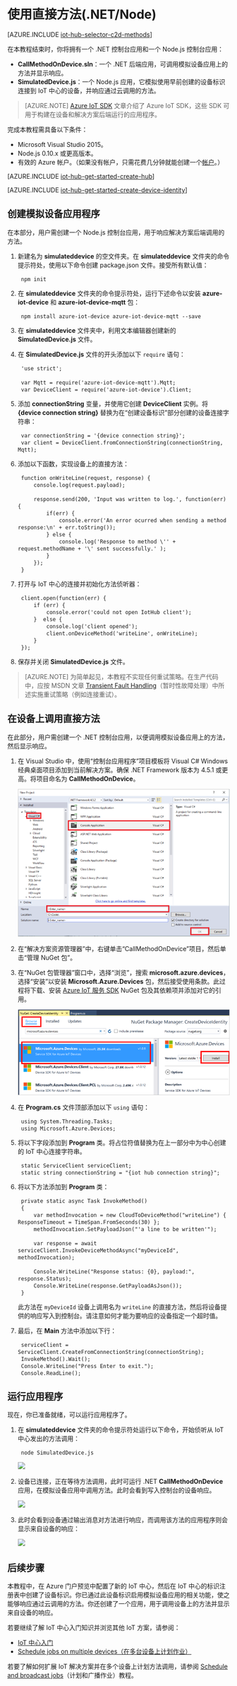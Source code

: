 <properties
    pageTitle="使用 Azure IoT 中心的直接方法 (.NET/Node) | Azure"
    description="如何使用 Azure IoT 中心直接方法。使用适用于 Node.js 的 Azure IoT 设备 SDK 实现包含直接方法的模拟设备应用，并使用适用于 .NET 的 Azure IoT 服务 SDK 实现调用直接方法的服务应用。"
    services="iot-hub"
    documentationcenter=""
    author="nberdy"
    manager="timlt"
    editor="" />
<tags
    ms.assetid="ab035b8e-bff8-4e12-9536-f31d6b6fe425"
    ms.service="iot-hub"
    ms.devlang="na"
    ms.topic="article"
    ms.tgt_pltfrm="na"
    ms.workload="na"
    ms.date="10/05/2016"
    wacn.date="01/13/2017"
    ms.author="nberdy" />  


# 使用直接方法\(.NET/Node\)
[AZURE.INCLUDE [iot-hub-selector-c2d-methods](../../includes/iot-hub-selector-c2d-methods.md)]

在本教程结束时，你将拥有一个 .NET 控制台应用和一个 Node.js 控制台应用：

* **CallMethodOnDevice.sln**：一个 .NET 后端应用，可调用模拟设备应用上的方法并显示响应。
* **SimulatedDevice.js**：一个 Node.js 应用，它模拟使用早前创建的设备标识连接到 IoT 中心的设备，并响应通过云调用的方法。

> [AZURE.NOTE]
> [Azure IoT SDK][lnk-hub-sdks] 文章介绍了 Azure IoT SDK，这些 SDK 可用于构建在设备和解决方案后端运行的应用程序。
> 
> 

完成本教程需具备以下条件：

* Microsoft Visual Studio 2015。
* Node.js 0.10.x 或更高版本。
* 有效的 Azure 帐户。（如果没有帐户，只需花费几分钟就能创建一个[帐户][lnk-free-trial]。）

[AZURE.INCLUDE [iot-hub-get-started-create-hub](../../includes/iot-hub-get-started-create-hub.md)]

[AZURE.INCLUDE [iot-hub-get-started-create-device-identity](../../includes/iot-hub-get-started-create-device-identity.md)]

## 创建模拟设备应用程序
在本部分，用户需创建一个 Node.js 控制台应用，用于响应解决方案后端调用的方法。

1. 新建名为 **simulateddevice** 的空文件夹。在 **simulateddevice** 文件夹的命令提示符处，使用以下命令创建 package.json 文件。接受所有默认值：
   
    
        npm init
    
2. 在 **simulateddevice** 文件夹的命令提示符处，运行下述命令以安装 **azure-iot-device** 和 **azure-iot-device-mqtt** 包：
   
    
        npm install azure-iot-device azure-iot-device-mqtt --save
    
3. 在 **simulateddevice** 文件夹中，利用文本编辑器创建新的 **SimulatedDevice.js** 文件。
4. 在 **SimulatedDevice.js** 文件的开头添加以下 `require` 语句：
   
    
        'use strict';
       
        var Mqtt = require('azure-iot-device-mqtt').Mqtt;
        var DeviceClient = require('azure-iot-device').Client;
    
5. 添加 **connectionString** 变量，并使用它创建 **DeviceClient** 实例。将 **{device connection string}** 替换为在“创建设备标识”部分创建的设备连接字符串：
   
    
        var connectionString = '{device connection string}';
        var client = DeviceClient.fromConnectionString(connectionString, Mqtt);
    
6. 添加以下函数，实现设备上的直接方法：
   
    
        function onWriteLine(request, response) {
            console.log(request.payload);
       
            response.send(200, 'Input was written to log.', function(err) {
                if(err) {
                    console.error('An error ocurred when sending a method response:\n' + err.toString());
                } else {
                    console.log('Response to method \'' + request.methodName + '\' sent successfully.' );
                }
            });
        }
    
7. 打开与 IoT 中心的连接并初始化方法侦听器：
   
    
        client.open(function(err) {
            if (err) {
                console.error('could not open IotHub client');
            }  else {
                console.log('client opened');
                client.onDeviceMethod('writeLine', onWriteLine);
            }
        });
    
8. 保存并关闭 **SimulatedDevice.js** 文件。

> [AZURE.NOTE]
为简单起见，本教程不实现任何重试策略。在生产代码中，应按 MSDN 文章 [Transient Fault Handling][lnk-transient-faults]（暂时性故障处理）中所述实施重试策略（例如连接重试）。
> 
> 

## 在设备上调用直接方法
在此部分，用户需创建一个 .NET 控制台应用，以便调用模拟设备应用上的方法，然后显示响应。

1. 在 Visual Studio 中，使用“控制台应用程序”项目模板将 Visual C# Windows 经典桌面项目添加到当前解决方案。确保 .NET Framework 版本为 4.5.1 或更高。将项目命名为 **CallMethodOnDevice**。
   
    ![新的 Visual C# Windows 经典桌面项目][10]  

2. 在“解决方案资源管理器”中，右键单击“CallMethodOnDevice”项目，然后单击“管理 NuGet 包”。
3. 在“NuGet 包管理器”窗口中，选择“浏览”，搜索 **microsoft.azure.devices**，选择“安装”以安装 **Microsoft.Azure.Devices** 包，然后接受使用条款。此过程将下载、安装 [Azure IoT 服务 SDK][lnk-nuget-service-sdk] NuGet 包及其依赖项并添加对它的引用。
   
    ![“NuGet 包管理器”窗口][11]  


4. 在 **Program.cs** 文件顶部添加以下 `using` 语句：
   
        using System.Threading.Tasks;
        using Microsoft.Azure.Devices;
5. 将以下字段添加到 **Program** 类。将占位符值替换为在上一部分中为中心创建的 IoT 中心连接字符串。
   
        static ServiceClient serviceClient;
        static string connectionString = "{iot hub connection string}";
        
6. 将以下方法添加到 **Program** 类：
   
        private static async Task InvokeMethod()
        {
            var methodInvocation = new CloudToDeviceMethod("writeLine") { ResponseTimeout = TimeSpan.FromSeconds(30) };
            methodInvocation.SetPayloadJson("'a line to be written'");

            var response = await serviceClient.InvokeDeviceMethodAsync("myDeviceId", methodInvocation);

            Console.WriteLine("Response status: {0}, payload:", response.Status);
            Console.WriteLine(response.GetPayloadAsJson());
        }
   
    此方法在 `myDeviceId` 设备上调用名为 `writeLine` 的直接方法，然后将设备提供的响应写入到控制台。请注意如何才能为要响应的设备指定一个超时值。
    
7. 最后，在 **Main** 方法中添加以下行：
   
        serviceClient = ServiceClient.CreateFromConnectionString(connectionString);
        InvokeMethod().Wait();
        Console.WriteLine("Press Enter to exit.");
        Console.ReadLine();

## 运行应用程序
现在，你已准备就绪，可以运行应用程序了。

1. 在 **simulateddevice** 文件夹的命令提示符处运行以下命令，开始侦听从 IoT 中心发出的方法调用：
   
    
        node SimulatedDevice.js
    
   
    ![][7]  

2. 设备已连接，正在等待方法调用，此时可运行 .NET **CallMethodOnDevice** 应用，在模拟设备应用中调用方法。此时会看到写入控制台的设备响应。
   
    ![][8]  

3. 此时会看到设备通过输出消息对方法进行响应，而调用该方法的应用程序则会显示来自设备的响应：
   
    ![][9]  


## 后续步骤
本教程中，在 Azure 门户预览中配置了新的 IoT 中心，然后在 IoT 中心的标识注册表中创建了设备标识。你已通过此设备标识启用模拟设备应用的相关功能，使之能够响应通过云调用的方法。你还创建了一个应用，用于调用设备上的方法并显示来自设备的响应。

若要继续了解 IoT 中心入门知识并浏览其他 IoT 方案，请参阅：

* [IoT 中心入门]
* [Schedule jobs on multiple devices（在多台设备上计划作业）][lnk-devguide-jobs]

若要了解如何扩展 IoT 解决方案并在多个设备上计划方法调用，请参阅 [Schedule and broadcast jobs][lnk-tutorial-jobs]（计划和广播作业）教程。

<!-- Images. -->

[7]: ./media/iot-hub-csharp-node-direct-methods/run-simulated-device.png
[8]: ./media/iot-hub-csharp-node-direct-methods/netserviceapp.png
[9]: ./media/iot-hub-csharp-node-direct-methods/methods-output.png

[10]: ./media/iot-hub-csharp-node-direct-methods/create-identity-csharp1.png
[11]: ./media/iot-hub-csharp-node-direct-methods/create-identity-csharp2.png

<!-- Links -->

[lnk-transient-faults]: https://msdn.microsoft.com/zh-cn/library/hh680901(v=pandp.50).aspx

[lnk-dev-setup]: https://github.com/Azure/azure-iot-sdks/blob/master/doc/get_started/node-devbox-setup.md

[lnk-hub-sdks]: /documentation/articles/iot-hub-devguide-sdks/
[lnk-free-trial]: /pricing/1rmb-trial/
[lnk-portal]: https://portal.azure.cn/
[lnk-nuget-service-sdk]: https://www.nuget.org/packages/Microsoft.Azure.Devices/

[lnk-devguide-jobs]: /documentation/articles/iot-hub-devguide-jobs/
[lnk-tutorial-jobs]: /documentation/articles/iot-hub-node-node-schedule-jobs/
[lnk-devguide-methods]: /documentation/articles/iot-hub-devguide-direct-methods/
[lnk-devguide-mqtt]: /documentation/articles/iot-hub-mqtt-support/

[Send Cloud-to-Device messages with IoT Hub]: /documentation/articles/iot-hub-csharp-csharp-c2d/
[Process Device-to-Cloud messages]: /documentation/articles/iot-hub-csharp-csharp-process-d2c/
[IoT 中心入门]: /documentation/articles/iot-hub-node-node-getstarted/

<!---HONumber=Mooncake_0109_2017-->
<!--Update_Description:update wording-->